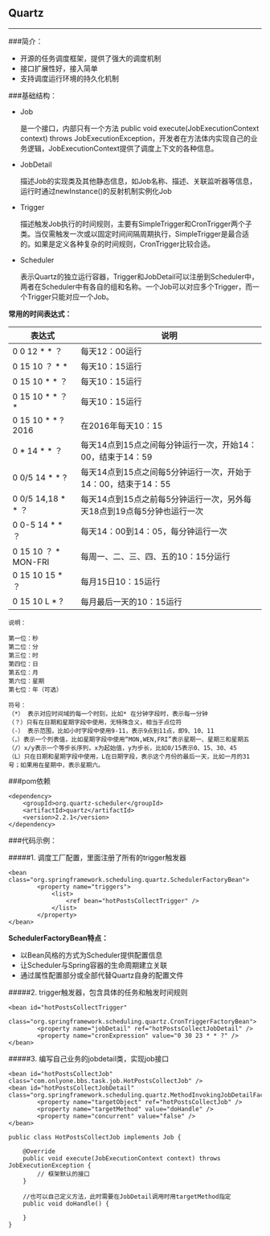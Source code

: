 ## Quartz
---
###简介：

* 开源的任务调度框架，提供了强大的调度机制
* 接口扩展性好，接入简单
* 支持调度运行环境的持久化机制

###基础结构：

* Job

   是一个接口，内部只有一个方法  public void execute(JobExecutionContext context) throws JobExecutionException，开发者在方法体内实现自己的业务逻辑，JobExecutionContext提供了调度上下文的各种信息。

* JobDetail

  描述Job的实现类及其他静态信息，如Job名称、描述、关联监听器等信息，运行时通过newInstance()的反射机制实例化Job
  
* Trigger

  描述触发Job执行的时间规则，主要有SimpleTrigger和CronTrigger两个子类。当仅需触发一次或以固定时间间隔周期执行，SimpleTrigger是最合适的。如果是定义各种复杂的时间规则，CronTrigger比较合适。
  
* Scheduler

  表示Quartz的独立运行容器，Trigger和JobDetail可以注册到Scheduler中，两者在Scheduler中有各自的组和名称。一个Job可以对应多个Trigger，而一个Trigger只能对应一个Job。

**常用的时间表达式：**

|表达式|说明|
|---|---|
|0 0 12 * * ？|每天12：00运行|
|0 15 10 ？ * *|每天10：15运行|
|0 15 10 * * ？|每天10：15运行|
|0 15 10 * * ？ *|每天10：15运行|
|0 15 10 * * ? 2016|在2016年每天10：15 |
|0 * 14 * * ？| 每天14点到15点之间每分钟运行一次，开始14：00，结束于14：59|
|0 0/5 14 * * ?|每天14点到15点之间每5分钟运行一次，开始于14：00，结束于14：55 |
|0 0/5 14,18 * * ？| 每天14点到15点之前每5分钟运行一次，另外每天18点到19点每5分钟也运行一次|
|0 0-5 14 * * ？|每天14：00到14：05，每分钟运行一次|
|0 15 10 ？ * MON-FRI|每周一、二、三、四、五的10：15分运行|
|0 15 10 15 * ？|每月15日10：15运行|
|0 15 10 L * ?|每月最后一天的10：15运行|

```
说明：

第一位：秒
第二位：分
第三位：时
第四位：日
第五位：月
第六位：星期
第七位：年（可选）

符号：
（*） 表示对应时间域的每一个时刻，比如* 在分钟字段时，表示每一分钟
（？）只有在日期和星期字段中使用，无特殊含义，相当于点位符
（-） 表示范围，比如小时字段中使用9-11，表示9点到11点，即9、10、11
（，）表示一个列表值，比如星期字段中使用“MON,WEN,FRI”表示星期一、星期三和星期五
（/）x/y表示一个等步长序列，x为起始值，y为步长，比如0/15表示0、15、30、45
（L）只在日期和星期字段中使用，L在日期字段，表示这个月份的最后一天，比如一月的31号；如果用在星期中，表示星期六。

```




###pom依赖

```
<dependency>
	<groupId>org.quartz-scheduler</groupId>
	<artifactId>quartz</artifactId>
	<version>2.2.1</version>
</dependency>
```

###代码示例：

#####1. 调度工厂配置，里面注册了所有的trigger触发器

```
<bean class="org.springframework.scheduling.quartz.SchedulerFactoryBean">
		<property name="triggers">
			<list>
				<ref bean="hotPostsCollectTrigger" />
			</list>
		</property>
</bean>
```

**SchedulerFactoryBean特点：**

* 以Bean风格的方式为Scheduler提供配置信息
* 让Scheduler与Spring容器的生命周期建立关联
* 通过属性配置部分或全部代替Quartz自身的配置文件

#####2. trigger触发器，包含具体的任务和触发时间规则

```
<bean id="hotPostsCollectTrigger"
		class="org.springframework.scheduling.quartz.CronTriggerFactoryBean">
		<property name="jobDetail" ref="hotPostsCollectJobDetail" />
		<property name="cronExpression" value="0 30 23 * * ?" />
</bean>
```

#####3. 编写自己业务的jobdetail类，实现job接口

```
<bean id="hotPostsCollectJob" class="com.onlyone.bbs.task.job.HotPostsCollectJob" />
<bean id="hotPostsCollectJobDetail"	class="org.springframework.scheduling.quartz.MethodInvokingJobDetailFactoryBean">
		<property name="targetObject" ref="hotPostsCollectJob" />
		<property name="targetMethod" value="doHandle" />
		<property name="concurrent" value="false" />
</bean>
```

```
public class HotPostsCollectJob implements Job {

    @Override
    public void execute(JobExecutionContext context) throws JobExecutionException {
        // 框架默认的接口
    }

	//也可以自己定义方法，此时需要在JobDetail调用时用targetMethod指定
    public void doHandle() {
    
    }
}
```